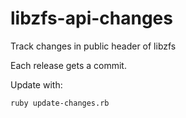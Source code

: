 libzfs-api-changes
==================

Track changes in public header of libzfs

Each release gets a commit.

Update with:

```
ruby update-changes.rb
```
